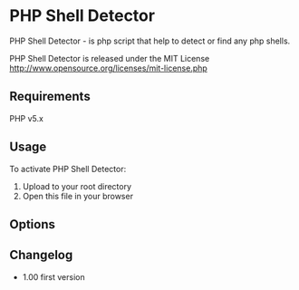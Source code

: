 PHP Shell Detector
==================
PHP Shell Detector - is php script that help to detect or find any php shells.

PHP Shell Detector is released under the MIT License <http://www.opensource.org/licenses/mit-license.php>

Requirements
------------
PHP v5.x

Usage
-----
To activate PHP Shell Detector:
1) Upload to your root directory
2) Open this file in your browser

    

Options
-------



Changelog
---------
  
 - 1.00 first version